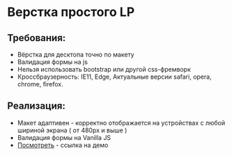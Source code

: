 # Верстка простого LP

## Требования:
* Вёрстка для десктопа точно по макету
* Валидация формы на js
* Нельзя использовать bootstrap или другой css-фремворк
* Кроссбраузерность: IE11, Edge, Актуальные версии safari, opera, chrome, firefox. 

## Реализация:
* Макет адаптивен - корректно отображается на устройствах с любой шириной экрана ( от 480px и выше )
* Валидация формы на Vanilla JS
* [Посмотреть](http://t-task.gt-design.ru/) - ссылка на демо
